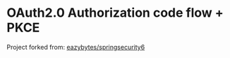 # OAuth2.0 Authorization code flow + PKCE

Project forked from: [eazybytes/springsecurity6](https://github.com/eazybytes/springsecurity6)